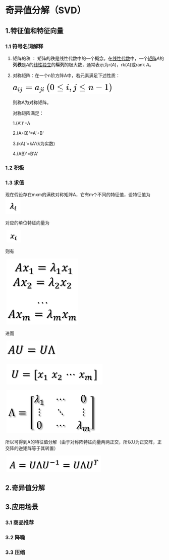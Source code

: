 #   奇异值分解（SVD）

## 1.特征值和特征向量

### 1.1 符号名词解释

1. 矩阵的秩 ： 矩阵的秩是线性代数中的一个概念。在[线性代数](https://baike.baidu.com/item/线性代数/800)中，一个[矩阵](https://baike.baidu.com/item/矩阵)*A*的**列秩**是*A*的[线性独立](https://baike.baidu.com/item/线性独立/3209637)的**纵列**的极大数，通常表示为r(*A*)，rk(*A*)或rank *A*。

2. 对称矩阵：在一个n阶方阵A中，若元素满足下述性质：

   ![对称矩阵](img/31432d0ab5d4098b39cb953b8626bfb1.svg)

   则称A为对称矩阵。

   对称矩阵满足：

   1.(A')'=A

   2.(A+B)'=A'+B'

   3.(kA)'=kA'(k为实数)

   4.(AB)'=B'A'

### 1.2 积极



### 1.3 求值

现在假设存在mxm的满秩对称矩阵A，它有m个不同的特征值，设特征值为     ![拉姆他](img\20150123145748984)

对应的单位特征向量为

​                                ![img](img\20150123145830171)

则有

​                                 ![img](img\20150123150002344)

进而

​                                ![img](img\20150123150119033)

​                         ![img](img\20150123150331493)

​                          ![img](img\20150123150505140)

所以可得到A的特征值分解（由于对称阵特征向量两两正交，所以U为正交阵，正交阵的逆矩阵等于其转置）

​                            ![img](img\20150123150757364)





## 2.奇异值分解





## 3.应用场景

### 3.1 商品推荐



### 3.2 降噪



### 3.3 压缩







